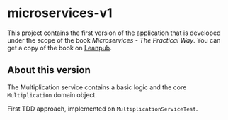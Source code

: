 # microservices-v1

This project contains the first version of the application that is developed under the scope of the book *Microservices - The Practical Way*. You can get a copy of the book on [Leanpub](https://leanpub.com/microservices-thepracticalway).

## About this version

The Multiplication service contains a basic logic and the core `Multiplication` domain object.

First TDD approach, implemented on `MultiplicationServiceTest`.
